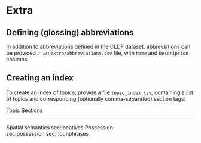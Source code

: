 # Extra

## Defining (glossing) abbreviations
In addition to abbreviations defined in the CLDF dataset, abbreviations can be provided in an `extra/abbreviations.csv` file, with `Name` and `Description` columns.

## Creating an index

To create an index of topics, provide a file `topic_index.csv`,
containing a list of topics and corresponding (optionally
comma-separated) section tags:

  Topic               Sections
  ------------------- --------------------------------
  Spatial semantics   sec:locatives
  Possession          sec:possession,sec:nounphrases
